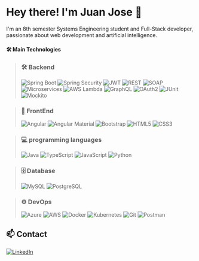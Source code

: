 # Hey there! I'm Juan Jose 👋

I'm an 8th semester Systems Engineering student and Full-Stack developer, passionate about web development and artificial intelligence.

#### 🛠️ Main Technologies
> ### 🛠️ Backend
>![Spring Boot](https://img.shields.io/badge/Spring%20Boot-6DB33F?style=flat&logo=spring-boot&logoColor=white)
![Spring Security](https://img.shields.io/badge/Spring%20Security-6DB33F?style=flat&logo=spring-security&logoColor=white)
![JWT](https://img.shields.io/badge/JWT-000000?style=flat&logo=jsonwebtokens&logoColor=white)
![REST](https://img.shields.io/badge/REST-0052CC?style=flat)
![SOAP](https://img.shields.io/badge/SOAP-0081C6?style=flat)
![Microservices](https://img.shields.io/badge/Microservices-FF9800?style=flat)
![AWS Lambda](https://img.shields.io/badge/AWS%20Lambda-FF9900?style=flat&logo=aws-lambda&logoColor=white)
![GraphQL](https://img.shields.io/badge/GraphQL-E10098?style=flat&logo=graphql&logoColor=white)
![OAuth2](https://img.shields.io/badge/OAuth2-2F5CDB?style=flat&logo=oauth&logoColor=white)
![JUnit](https://img.shields.io/badge/JUnit-25A162?style=flat&logo=junit5&logoColor=white)
![Mockito](https://img.shields.io/badge/Mockito-5BC0DE?style=flat&logo=mocha&logoColor=white)

> ### 🎨 FrontEnd
> ![Angular](https://img.shields.io/badge/Angular-DD0031?style=flat&logo=angular&logoColor=white)
![Angular Material](https://img.shields.io/badge/Angular%20Material-C2185B?style=flat&logo=angular&logoColor=white)
![Bootstrap](https://img.shields.io/badge/Bootstrap-7952B3?style=flat&logo=bootstrap&logoColor=white)
![HTML5](https://img.shields.io/badge/HTML5-E34F26?style=flat&logo=html5&logoColor=white)
![CSS3](https://img.shields.io/badge/CSS3-1572B6?style=flat&logo=css3&logoColor=white)

> ### 💻 programming languages
> ![Java](https://img.shields.io/badge/Java-ED8B00?style=flat&logo=openjdk&logoColor=white)
![TypeScript](https://img.shields.io/badge/TypeScript-3178C6?style=flat&logo=typescript&logoColor=white)
![JavaScript](https://img.shields.io/badge/JavaScript-F7DF1E?style=flat&logo=javascript&logoColor=black)
![Python](https://img.shields.io/badge/Python-3776AB?style=flat&logo=python&logoColor=white)

> ### 🗄️ Database
> ![MySQL](https://img.shields.io/badge/MySQL-4479A1?style=flat&logo=mysql&logoColor=white)
![PostgreSQL](https://img.shields.io/badge/PostgreSQL-4169E1?style=flat&logo=postgresql&logoColor=white) 

> ### ⚙️ DevOps
> ![Azure](https://img.shields.io/badge/Azure-0078D4?style=flat&logo=microsoft-azure&logoColor=white)
![AWS](https://img.shields.io/badge/AWS-232F3E?style=flat&logo=amazon-aws&logoColor=white)
![Docker](https://img.shields.io/badge/Docker-2496ED?style=flat&logo=docker&logoColor=white)
![Kubernetes](https://img.shields.io/badge/Kubernetes-326CE5?style=flat&logo=kubernetes&logoColor=white)
![Git](https://img.shields.io/badge/Git-F05032?style=flat&logo=git&logoColor=white)
![Postman](https://img.shields.io/badge/Postman-FF6C37?style=flat&logo=postman&logoColor=white)

## 📫 Contact
[![LinkedIn](https://img.shields.io/badge/-LinkedIn-0A66C2?style=for-the-badge&logo=linkedin&logoColor=white)](https://www.linkedin.com/in/juanguzmang/)


